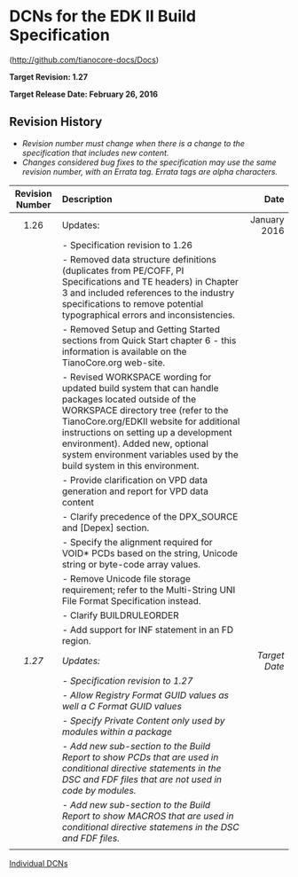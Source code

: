 # DCNs for the EDK II Build Specification

(http://github.com/tianocore-docs/Docs)

**Target Revision: 1.27**

**Target Release Date: February 26, 2016**

## Revision History

- *Revision number must change when there is a change to the specification that includes new content.*
- *Changes considered bug fixes to the specification may use the same revision number, with an Errata tag. Errata tags are alpha characters.*


| Revision Number  | Description  | Date   |
| :--: | :--- | ---: |
| 1.26 | Updates:  | January 2016 |
|   | - Specification revision to 1.26 | |
|   | - Removed data structure definitions (duplicates from PE/COFF, PI Specifications and TE headers) in Chapter 3 and included references to the industry specifications to remove potential typographical errors and inconsistencies. |   |
|   | - Removed Setup and Getting Started sections from Quick Start chapter 6 - this information is available on the TianoCore.org web-site. |   |
|   | - Revised WORKSPACE wording for updated build system that can handle packages located outside of the WORKSPACE directory tree (refer to the TianoCore.org/EDKII website for additional instructions on setting up a development environment). Added new, optional system environment variables used by the build system in this environment. |  |
|   | - Provide clarification on VPD data generation and report for VPD data content |   |
|   | - Clarify precedence of the DPX_SOURCE and [Depex] section. |   |
|   | - Specify the alignment required for VOID* PCDs based on the string, Unicode string or byte-code array values. |   |
|   | - Remove Unicode file storage requirement; refer to the Multi-String UNI File Format Specification instead. |   |
|   | - Clarify BUILDRULEORDER |   |
|   | - Add support for INF statement in an FD region. |   |
| *1.27* | *Updates:* | *Target Date* |
|   | *- Specification revision to 1.27* |  |
|   | *- Allow Registry Format GUID values as well a C Format GUID values*  |   |
|   | *- Specify Private Content only used by modules within a package*     |   |
|   | *- Add new sub-section to the Build Report to show PCDs that are used in conditional directive statements in the DSC and FDF files that are not used in code by modules.* |  | 
|   | *- Add new sub-section to the Build Report to show MACROS that are used in conditional directive statemens in the DSC and FDF files.* |   |
|   |   |   |


[Individual DCNs](SUMMARY.md)